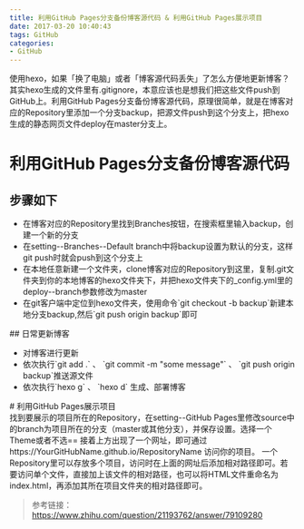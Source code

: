 ```yaml
---
title: 利用GitHub Pages分支备份博客源代码 & 利用GitHub Pages展示项目
date: 2017-03-20 10:40:43
tags: GitHub
categories: 
- GitHub
---
```

使用hexo，如果「换了电脑」或者「博客源代码丢失」了怎么方便地更新博客？
其实hexo生成的文件里有.gitignore，本意应该也是想我们把这些文件push到GitHub上。利用GitHub Pages分支备份博客源代码，原理很简单，就是在博客对应的Repository里添加一个分支backup，把源文件push到这个分支上，把hexo生成的静态网页文件deploy在master分支上。<!--more-->
# 利用GitHub Pages分支备份博客源代码
## 步骤如下
<ul>
	<li>在博客对应的Repository里找到Branches按钮，在搜索框里输入backup，创建一个新的分支</li>
    <li>在setting--Branches--Default branch中将backup设置为默认的分支，这样git push时就会push到这个分支上</li>
	<li>在本地任意新建一个文件夹，clone博客对应的Repository到这里，复制.git文件夹到你的本地博客的hexo文件夹下，并把hexo文件夹下的_config.yml里的deploy--branch参数修改为master</li>
	<li>在git客户端中定位到hexo文件夹，使用命令`git checkout -b backup`新建本地分支backup,然后`git push origin backup`即可</li>
</ul>
## 日常更新博客
<ul>
	<li>对博客进行更新</li>
	<li>依次执行`git add .` 、 `git commit -m "some message"` 、 `git push origin backup`推送源文件</li>
	<li>依次执行`hexo g` 、 `hexo d` 生成、部署博客</li>
</ul>
# 利用GitHub Pages展示项目
<br/>找到要展示的项目所在的Repository，在setting--GitHub Pages里修改source中的branch为项目所在的分支（master或其他分支），并保存设置。选择一个Theme或者不选==
接着上方出现了一个网址，即可通过https://YourGitHubName.github.io/RepositoryName 访问你的项目。
一个Repository里可以存放多个项目，访问时在上面的网址后添加相对路径即可。若要访问单个文件，直接加上该文件的相对路径，也可以将HTML文件重命名为index.html，再添加其所在项目文件夹的相对路径即可。

> 参考链接： https://www.zhihu.com/question/21193762/answer/79109280




